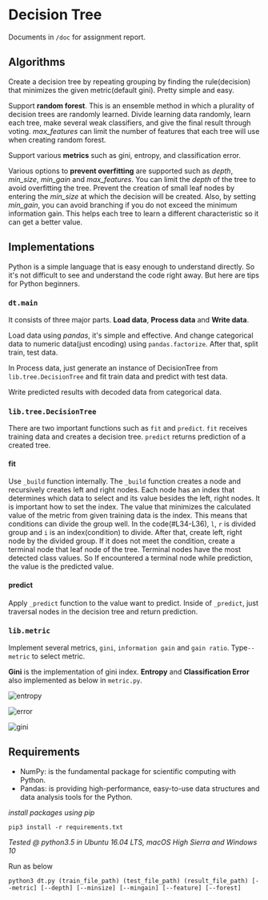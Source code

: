 # Decision Tree

Documents in `/doc` for assignment report.

## Algorithms

Create a decision tree by repeating grouping by finding the rule(decision) that minimizes the given metric(default gini). Pretty simple and easy.

Support **random forest**. This is an ensemble method in which a plurality of decision trees are randomly learned. Divide learning data randomly, learn each tree, make several weak classifiers, and give the final result through voting. *max_features* can limit the number of features that each tree will use when creating random forest.

Support various **metrics** such as gini, entropy, and classification error.

Various options to **prevent overfitting** are supported such as *depth*, *min_size*, *min_gain* and *max_features*. You can limit the *depth* of the tree to avoid overfitting the tree.  Prevent the creation of small leaf nodes by entering the *min_size* at which the decision will be created. Also, by setting *min_gain*, you can avoid branching if you do not exceed the minimum information gain. This helps each tree to learn a different characteristic so it can get a better value.

## Implementations

Python is a simple language that is easy enough to understand directly. So it's not difficult to see and understand the code right away. But here are tips for Python beginners.

### `dt.main`

It consists of three major parts. **Load data**, **Process data** and **Write data**.

Load data using *pandas*, it's simple and effective. And change categorical data to numeric data(just encoding) using `pandas.factorize`. After that, split train, test data.

In Process data, just generate an instance of DecisionTree from `lib.tree.DecisionTree` and fit train data and predict with test data.

Write predicted results with decoded data from categorical data.

### `lib.tree.DecisionTree`

There are two important functions such as `fit` and `predict`. `fit` receives training data and creates a decision tree. `predict` returns prediction of a created tree.

#### **fit**

Use `_build` function internally. The `_build` function creates a node and recursively creates left and right nodes. Each node has an index that determines which data to select and its value besides the left, right nodes. It is important how to set the index. The value that minimizes the calculated value of the metric from given training data is the index. This means that conditions can divide the group well. In the code(#L34-L36), `l`, `r` is divided group and `i` is an index(condition) to divide. After that, create left, right node by the divided group. If it does not meet the condition, create a terminal node that leaf node of the tree. Terminal nodes have the most detected class values. So If encountered a terminal node while prediction, the value is the predicted value.

#### **predict**

Apply `_predict` function to the value want to predict. Inside of `_predict`, just traversal nodes in the decision tree and return prediction.

### `lib.metric`

Implement several metrics, `gini`, `information gain` and `gain ratio`. Type`--metric` to select metric.

**Gini** is the implementation of gini index. **Entropy** and **Classification Error** also implemented as below in `metric.py`.

![entropy](https://hconnect.hanyang.ac.kr/2018_ITE4005_10035/2018_ITE4005_2015004584/raw/55a91b7a5a18d9565e19007066c66c178000f8d6/assignment2/images/eq_entropy.png)

![error](https://hconnect.hanyang.ac.kr/2018_ITE4005_10035/2018_ITE4005_2015004584/raw/55a91b7a5a18d9565e19007066c66c178000f8d6/assignment2/images/eq_error.png)

![gini](https://hconnect.hanyang.ac.kr/2018_ITE4005_10035/2018_ITE4005_2015004584/raw/55a91b7a5a18d9565e19007066c66c178000f8d6/assignment2/images/eq_gini.png)

## Requirements

- NumPy: is the fundamental package for scientific computing with Python.
- Pandas: is providing high-performance, easy-to-use data structures and data analysis tools for the Python.

*install packages using pip*
```
pip3 install -r requirements.txt
```

*Tested @ python3.5 in Ubuntu 16.04 LTS, macOS High Sierra and Windows 10*

Run as below
```
python3 dt.py (train_file_path) (test_file_path) (result_file_path) [--metric] [--depth] [--minsize] [--mingain] [--feature] [--forest]
```

